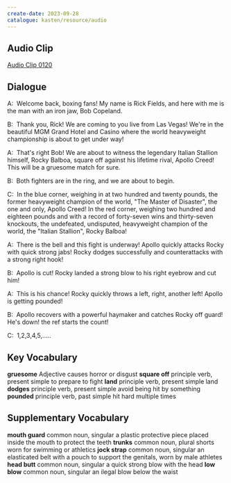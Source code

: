 ```yaml
---
create-date: 2023-09-28
catalogue: kasten/resource/audio
---
```


## Audio Clip
[Audio Clip 0120](https://archive.org/download/englishpod_all/englishpod_0120dg.mp3)

## Dialogue
A:  Welcome back, boxing fans! My name is Rick Fields, and here with me is the man with an iron jaw, Bob Copeland.

B:  Thank you, Rick! We are coming to you live from Las Vegas! We're in the beautiful MGM Grand Hotel and Casino where the world heavyweight championship is about to get under way!

A:  That's right Bob! We are about to witness the legendary Italian Stallion himself, Rocky Balboa, square off against his lifetime rival, Apollo Creed! This will be a gruesome match for sure.

B:  Both fighters are in the ring, and we are about to begin.

C:  In the blue corner, weighing in at two hundred and twenty pounds, the former heavyweight champion of the world, "The Master of Disaster", the one and only, Apollo Creed! In the red corner, weighing two hundred and eighteen pounds and with a record of forty-seven wins and thirty-seven knockouts, the undefeated, undisputed, heavyweight champion of the world, the "Italian Stallion", Rocky Balboa!

A:  There is the bell and this fight is underway!  Apollo quickly attacks Rocky with quick strong jabs! Rocky dodges successfully and counterattacks with a strong right hook!

B:  Apollo is cut! Rocky landed a strong blow to his right eyebrow and cut him!

A:  This is his chance! Rocky quickly throws a left, right, another left! Apollo is getting pounded!

B:  Apollo recovers with a powerful haymaker and catches Rocky off guard!  He's down! the ref starts the count!

C:  1,2,3,4,5,.....

## Key Vocabulary
**gruesome**     Adjective                        causes horror or disgust
**square off**   principle verb, present simple   to prepare to fight
**land**         principle verb, present simple   land
**dodges**       principle verb, present simple   avoid being hit by something
**pounded**      principle verb, past simple      hit hard multiple times

## Supplementary Vocabulary
**mouth guard**   common noun, singular   a plastic protective piece placed inside the mouth to protect the teeth
**trunks**        common noun, plural     shorts worn for swimming or athletics
**jock strap**    common noun, singular   an elasticated belt with a pouch to support the genitals, worn by male athletes
**head butt**     common noun, singular   a quick strong blow with the head
**low blow**      common noun, singular   an ilegal blow below the waist

